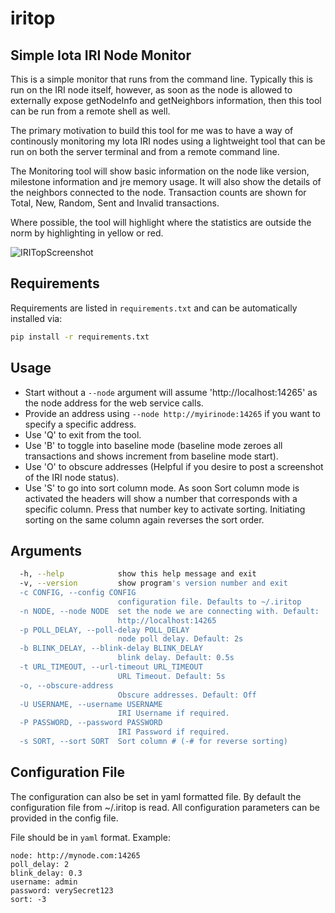 # iritop

##  Simple Iota IRI Node Monitor

This is a simple monitor that runs from the command line. Typically this is run on the IRI node itself, however, as soon as the node is allowed to externally expose getNodeInfo and getNeighbors information, then this tool can be run from a remote shell as well.

The primary motivation to build this tool for me was to have a way of continously monitoring my Iota IRI nodes using a lightweight tool that can be run on both the server terminal and from a remote command line.

The Monitoring tool will show basic information on the node like version, milestone information and jre memory usage. It will also show the details of the neighbors connected to the node. Transaction counts are shown for Total, New, Random, Sent and Invalid transactions.

Where possible, the tool will highlight where the statistics are outside the norm by highlighting in yellow or red.

![IRITopScreenshot](https://raw.githubusercontent.com/maeck70/iritop/master/img/IRITop.png)

## Requirements

Requirements are listed in `requirements.txt` and can be automatically installed via:

```sh
pip install -r requirements.txt
```

## Usage

- Start without a `--node` argument will assume 'http://localhost:14265' as the node address for the web service calls.
- Provide an address using `--node http://myirinode:14265` if you want to specify a specific address.
- Use 'Q' to exit from the tool.
- Use 'B' to toggle into baseline mode (baseline mode zeroes all transactions and shows increment from baseline mode start).
- Use 'O' to obscure addresses (Helpful if you desire to post a screenshot of the IRI node status).
- Use 'S' to go into sort column mode. As soon Sort column mode is activated the headers will show a number that corresponds with a specific column. Press that number key to activate sorting. Initiating sorting on the same column again reverses the sort order.  

## Arguments

```sh
  -h, --help            show this help message and exit
  -v, --version         show program's version number and exit
  -c CONFIG, --config CONFIG
                        configuration file. Defaults to ~/.iritop
  -n NODE, --node NODE  set the node we are connecting with. Default:
                        http://localhost:14265
  -p POLL_DELAY, --poll-delay POLL_DELAY
                        node poll delay. Default: 2s
  -b BLINK_DELAY, --blink-delay BLINK_DELAY
                        blink delay. Default: 0.5s
  -t URL_TIMEOUT, --url-timeout URL_TIMEOUT
                        URL Timeout. Default: 5s
  -o, --obscure-address
                        Obscure addresses. Default: Off
  -U USERNAME, --username USERNAME
                        IRI Username if required.
  -P PASSWORD, --password PASSWORD
                        IRI Password if required.
  -s SORT, --sort SORT  Sort column # (-# for reverse sorting)
```

## Configuration File

The configuration can also be set in yaml formatted file. By default the configuration file from ~/.iritop is read. All configuration parameters can be provided in the config file.

File should be in `yaml` format. Example:

```
node: http://mynode.com:14265
poll_delay: 2
blink_delay: 0.3
username: admin
password: verySecret123
sort: -3
```
